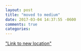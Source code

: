 ```yaml
---
layout: post
title: "moved to medium"
date: 2017-03-04 14:37:55 -0600
comments: true
categories: 
---
```


["Link to new location"](http://medium.com/@timothysc)
